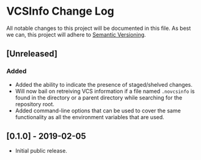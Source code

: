 # VCSInfo Change Log

All notable changes to this project will be documented in this file. As best we
can, this project will adhere to [Semantic Versioning](https://semver.org).


## [Unreleased]

### Added

* Added the ability to indicate the presence of staged/shelved changes.
* Will now bail on retreiving VCS information if a file named ``.novcsinfo`` is
  found in the directory or a parent directory while searching for the
  repository root.
* Added command-line options that can be used to cover the same functionality
  as all the environment variables that are used.


## [0.1.0] - 2019-02-05

* Initial public release.

